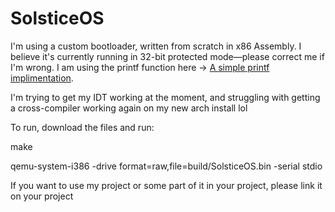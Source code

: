 # SolsticeOS
I'm using a custom bootloader, written from scratch in x86 Assembly.
I believe it's currently running in 32-bit protected mode—please correct me if I'm wrong.
I am using the printf function here  -> [A simple printf implimentation](https://github.com/mpaland/printf/tree/master).

I'm trying to get my IDT working at the moment, and struggling with getting a cross-compiler working again on my new arch install lol

To run, download the files and run:

make

qemu-system-i386 -drive format=raw,file=build/SolsticeOS.bin -serial stdio


If you want to use my project or some part of it in your project, please link it on your project
